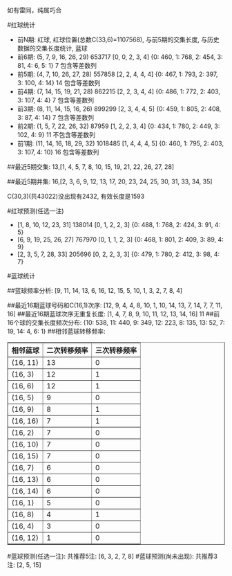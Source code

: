 <!-- 
.. title: 双色球2015032期(2015-03-22)数据分析报告
.. slug: slott-2015032-2015-03-22-report
.. date: 2015-03-23 08:00:00 UTC+08:00
.. tags: Lottery
.. link: 
.. description: 
.. type: text
-->

如有雷同，纯属巧合

<!-- TEASER_END-->

#红球统计

- 前N期: 红球, 红球位置(总数C(33,6)=1107568), 与前5期的交集长度, 与历史数据的交集长度统计, 蓝球
- 前6期: (5, 7, 9, 16, 26, 29) 653717 [0, 0, 2, 3, 4] {0: 460, 1: 768, 2: 454, 3: 81, 4: 6, 5: 1} 7 包含等差数列
- 前5期: (4, 7, 10, 26, 27, 28) 557858 [2, 2, 4, 4, 4] {0: 467, 1: 793, 2: 397, 3: 100, 4: 14} 14 包含等差数列
- 前4期: (7, 14, 15, 19, 21, 28) 862215 [2, 2, 3, 4, 4] {0: 486, 1: 772, 2: 403, 3: 107, 4: 4} 7 包含等差数列
- 前3期: (8, 11, 14, 15, 16, 26) 899299 [2, 3, 4, 4, 5] {0: 459, 1: 805, 2: 408, 3: 87, 4: 14} 7 包含等差数列
- 前2期: (1, 5, 7, 22, 26, 32) 87959 [1, 2, 2, 3, 4] {0: 434, 1: 780, 2: 449, 3: 102, 4: 9} 11 不包含等差数列
- 前1期: (11, 14, 16, 18, 29, 32) 1018485 [1, 4, 4, 4, 5] {0: 460, 1: 795, 2: 403, 3: 107, 4: 10} 16 包含等差数列

##最近5期交集:
13,[1, 4, 5, 7, 8, 10, 15, 19, 21, 22, 26, 27, 28]

##最近5期并集:
16,[2, 3, 6, 9, 12, 13, 17, 20, 23, 24, 25, 30, 31, 33, 34, 35]

C(30,3)(共43022)没出现有2432, 
有效长度是1593

#红球预测(任选一注)

- [1, 8, 10, 12, 23, 31] 138014 [0, 1, 2, 2, 3] {0: 488, 1: 768, 2: 424, 3: 91, 4: 5}
- [6, 9, 19, 25, 26, 27] 767970 [0, 1, 1, 2, 3] {0: 468, 1: 801, 2: 409, 3: 89, 4: 9}
- [2, 3, 5, 7, 28, 33] 205696 [0, 2, 2, 3, 3] {0: 479, 1: 780, 2: 412, 3: 98, 4: 7}

#蓝球统计

##蓝球频率分析:
[9, 11, 14, 13, 6, 16, 12, 15, 5, 10, 1, 3, 2, 7, 8, 4]

##最近16期蓝球号码和C(16,1)次序:
[12, 9, 4, 4, 8, 10, 1, 10, 14, 13, 7, 14, 7, 7, 11, 16]
##最近16期蓝球次序无重复长度:
[1, 4, 7, 8, 9, 10, 11, 12, 13, 14, 16] 11
##前16个球的交集长度频次分布:
{10: 538, 11: 440, 9: 349, 12: 223, 8: 135, 13: 52, 7: 19, 14: 4, 6: 1}
##相邻蓝球转移频率:
<table border="1" class="table table-striped dataframe">
  <thead>
    <tr style="text-align: right;">
      <th>相邻蓝球</th>
      <th>二次转移频率</th>
      <th>三次转移频率</th>
    </tr>
  </thead>
  <tbody>
    <tr>
      <td> (16, 11)</td>
      <td> 13</td>
      <td> 0</td>
    </tr>
    <tr>
      <td>  (16, 3)</td>
      <td> 12</td>
      <td> 1</td>
    </tr>
    <tr>
      <td>  (16, 6)</td>
      <td> 12</td>
      <td> 1</td>
    </tr>
    <tr>
      <td>  (16, 5)</td>
      <td>  9</td>
      <td> 0</td>
    </tr>
    <tr>
      <td>  (16, 9)</td>
      <td>  8</td>
      <td> 1</td>
    </tr>
    <tr>
      <td> (16, 16)</td>
      <td>  7</td>
      <td> 1</td>
    </tr>
    <tr>
      <td>  (16, 2)</td>
      <td>  7</td>
      <td> 0</td>
    </tr>
    <tr>
      <td> (16, 10)</td>
      <td>  7</td>
      <td> 0</td>
    </tr>
    <tr>
      <td> (16, 15)</td>
      <td>  7</td>
      <td> 0</td>
    </tr>
    <tr>
      <td>  (16, 7)</td>
      <td>  6</td>
      <td> 0</td>
    </tr>
    <tr>
      <td> (16, 13)</td>
      <td>  6</td>
      <td> 0</td>
    </tr>
    <tr>
      <td> (16, 14)</td>
      <td>  6</td>
      <td> 0</td>
    </tr>
    <tr>
      <td>  (16, 1)</td>
      <td>  5</td>
      <td> 0</td>
    </tr>
    <tr>
      <td>  (16, 8)</td>
      <td>  4</td>
      <td> 1</td>
    </tr>
    <tr>
      <td>  (16, 4)</td>
      <td>  3</td>
      <td> 0</td>
    </tr>
    <tr>
      <td> (16, 12)</td>
      <td>  1</td>
      <td> 0</td>
    </tr>
  </tbody>
</table>
#蓝球预测(任选一注):
共推荐5注: [6, 3, 2, 7, 8]
#蓝球预测(尚未出现):
共推荐3注: [2, 5, 15]


